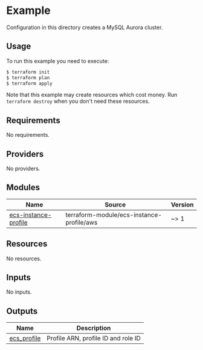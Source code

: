 # Example

Configuration in this directory creates a MySQL Aurora cluster.

## Usage

To run this example you need to execute:

```bash
$ terraform init
$ terraform plan
$ terraform apply
```

Note that this example may create resources which cost money. Run `terraform destroy` when you don't need these resources.

<!-- BEGINNING OF PRE-COMMIT-TERRAFORM DOCS HOOK -->
## Requirements

No requirements.

## Providers

No providers.

## Modules

| Name | Source | Version |
|------|--------|---------|
| <a name="module_ecs-instance-profile"></a> [ecs-instance-profile](#module\_ecs-instance-profile) | terraform-module/ecs-instance-profile/aws | ~> 1 |

## Resources

No resources.

## Inputs

No inputs.

## Outputs

| Name | Description |
|------|-------------|
| <a name="output_ecs_profile"></a> [ecs\_profile](#output\_ecs\_profile) | Profile ARN, profile ID and role ID |
<!-- END OF PRE-COMMIT-TERRAFORM DOCS HOOK -->

